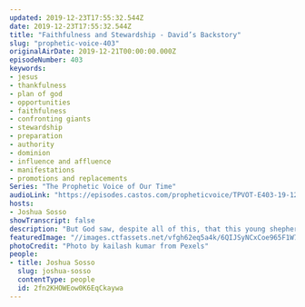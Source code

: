 ```yaml
---
updated: 2019-12-23T17:55:32.544Z
date: 2019-12-23T17:55:32.544Z
title: "Faithfulness and Stewardship - David’s Backstory"
slug: "prophetic-voice-403"
originalAirDate: 2019-12-21T00:00:00.000Z
episodeNumber: 403
keywords:
- jesus
- thankfulness
- plan of god
- opportunities
- faithfulness
- confronting giants
- stewardship
- preparation
- authority
- dominion
- influence and affluence
- manifestations
- promotions and replacements
Series: "The Prophetic Voice of Our Time"
audioLink: "https://episodes.castos.com/propheticvoice/TPVOT-E403-19-12-21-22-Faithfulness-and-Stewardship-David-s-Backstory.mp3"
hosts:
- Joshua Sosso
showTranscript: false
description: "But God saw, despite all of this, that this young shepherd boy would be king over all Israel. So David’s own father did not think that he was worthy enough to be king. His brothers did not think he was worthy enough to be king. But David was faithful where he was, and he was faithful with those sheep, and I’m gonna show you how..."
featuredImage: "//images.ctfassets.net/vfgh62eq5a4k/6QIJSyNCxCoe965F1W7NhD/8c6b9cdb0f30d12c4fbbf62913b4d6ad/white-sheep-on-farm-693776.jpg"
photoCredit: "Photo by kailash kumar from Pexels"
people:
- title: Joshua Sosso
  slug: joshua-sosso
  contentType: people
  id: 2fn2KHOWEow0K6EqCkaywa
---
```

